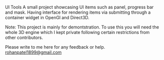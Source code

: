 UI Tools
A small project showcasing UI items such as panel, progress bar and mask. Having interface for rendering items via submitting through a container widget in OpenGl and Direct3D.

Note: This project is mainly for demontstration. To use this you will need the whole 3D engine which I kept private following certain restrictions from other contributors.

Please write to me here for any feedback or help.
rohanpatel1899@gmail.com
